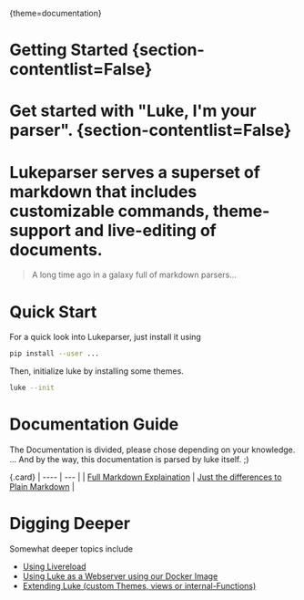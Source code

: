 {theme=documentation}


Getting Started {section-contentlist=False}
===============

# Get started with "Luke, I'm your parser". {section-contentlist=False}
# Lukeparser serves a superset of markdown that includes **customizable commands**, **theme-support** and **live-editing** of documents.

> A long time ago in a galaxy full of markdown parsers...


Quick Start
===========

For a quick look into Lukeparser, just install it using
```bash
pip install --user ...
```

Then, initialize luke by installing some themes.
```bash
luke --init
```


Documentation Guide
===================

The Documentation is divided, please chose depending on your knowledge.  
... And by the way, this documentation is parsed by luke itself. ;)

{.card}
| ---- | --- |
| [Full Markdown Explaination](abc) | [Just the differences to Plain Markdown](../docs/small) |


Digging Deeper
==============
Somewhat deeper topics include
- [Using Livereload]()
- [Using Luke as a Webserver using our Docker Image]()
- [Extending Luke (custom Themes, views or internal-Functions)]()


